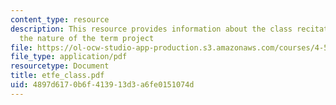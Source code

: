 ```yaml
---
content_type: resource
description: This resource provides information about the class recitations describing
  the nature of the term project
file: https://ol-ocw-studio-app-production.s3.amazonaws.com/courses/4-511-digital-mock-up-workshop-spring-2006/4897d6170b6f413913d3a6fe0151074d_etfe_class.pdf
file_type: application/pdf
resourcetype: Document
title: etfe_class.pdf
uid: 4897d617-0b6f-4139-13d3-a6fe0151074d
---
```

